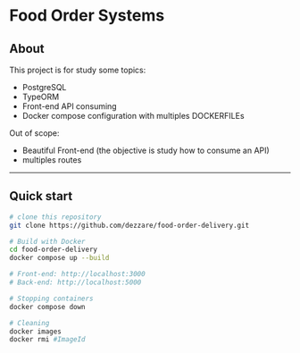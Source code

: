 # Food Order Systems

## About
This project is for study some topics:
  - PostgreSQL
  - TypeORM
  - Front-end API consuming
  - Docker compose configuration with multiples DOCKERFILEs

Out of scope:
  - Beautiful Front-end (the objective is study how to consume an API)
  - multiples routes

____________________________________________________

## Quick start

``` bash
# clone this repository
git clone https://github.com/dezzare/food-order-delivery.git

# Build with Docker
cd food-order-delivery
docker compose up --build

# Front-end: http://localhost:3000
# Back-end: http://localhost:5000

# Stopping containers 
docker compose down 

# Cleaning
docker images
docker rmi #ImageId
```


